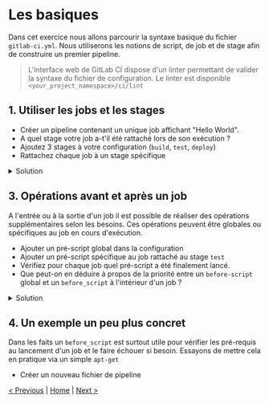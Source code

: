 # Les basiques

Dans cet exercice nous allons parcourir la syntaxe basique du fichier `gitlab-ci.yml`.
Nous utiliserons les notions de script, de job et de stage afin de construire un premier pipeline.

> L'interface web de GitLab CI dispose d'un linter permettant de valider la syntaxe du fichier de configuration. 
> Le linter est disponible `<your_project_namespace>/ci/lint`
 
## 1. Utiliser les jobs et les stages
    
* Créer un pipeline contenant un unique job affichant "Hello World". 
* A quel stage votre job a-t'il été rattaché lors de son exécution ? 
* Ajoutez 3 stages à votre configuration (`build`, `test`, `deploy`)
* Rattachez chaque job à un stage spécifique

<details><summary>Solution</summary>
<p>

```yaml
myJob:
  script:
    - echo "Hello World"
```

</p>
<p>

```yaml
stages:
  - build
  - test
  - deploy

myBuildJob:
  stage: build
  script:
    - echo "Running the build script"

myTestJob:
  stage: test
  script:
    - echo "Running the test script"

myDeployJob:
  stage: deploy
  script:
    - echo "Running the deploy script"
```

</p>
</details>

## 3. Opérations avant et après un job

A l'entrée ou à la sortie d'un job il est possible de réaliser des opérations supplémentaires selon les besoins.
Ces opérations peuvent être globales ou spécifiques au job en cours d'exécution.

* Ajouter un pré-script global dans la configuration
* Ajouter un pré-script spécifique au job rattaché au stage `test`
* Vérifiez pour chaque job quel pré-script a été finalement lancé.
* Que peut-on en déduire à propos de la priorité entre un `before-script` global et un `before_script` à l'intérieur d'un job ?

<details>
<summary>Solution</summary>
<p>

```yaml
stages:
  - build
  - test
  - deploy

before_script:
  - echo "Running the default before script"

myBuildJob:
  stage: build
  script:
    - echo "Running the build script"

myTestJob:
  stage: test
  before_script:
    - echo "Running the before script for myTestJob" 
  script:
    - echo "Running the first test script"
    
myDeployJob:
  stage: deploy
  script:
    - echo "Running the deploy script"
```
</p>
</details>

## 4. Un exemple un peu plus concret

Dans les faits un `before_script` est surtout utile pour vérifier les pré-requis au lancement d'un job et le faire échouer si besoin.
Essayons de mettre cela en pratique via un simple `apt-get`

* Créer un nouveau fichier de pipeline


[< Previous](../exercice_0/README.md) | [Home](../README.md) | [Next >](../exercice_2/README.md)
